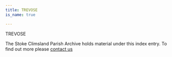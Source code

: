 ```yaml
---
title: TREVOSE
is_name: true

---
```


TREVOSE


The Stoke Climsland Parish Archive holds material under this index entry. To find out more please [contact us](/contact/)
